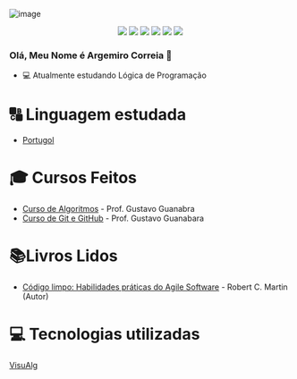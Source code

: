 ![image](https://user-images.githubusercontent.com/120411469/210063345-42a654ea-d6d1-40e8-bf70-cf79849b5f24.png)

<div align="center">
   <a href="https://www.youtube.com/channel/UC5ppP6bCt-2JGMh3nTs37kQ"><img src="https://img.shields.io/badge/YouTube-FF0000?style=for-the-badge&logo=youtube&logoColor=white" target="_blank"></a>
  <a href="https://www.instagram.com/maestroargemirocorreia/" target="_blank"><img src="https://img.shields.io/badge/-Instagram-%23E4405F?style=for-the-badge&logo=instagram&logoColor=white" target="_blank"></a>
 <a href="https://discord.gg/Argemiro#3907" target="_blank"><img src="https://img.shields.io/badge/Discord-7289DA?style=for-the-badge&logo=discord&logoColor=white" target="_blank"></a> 
  <a href = "mailto:argemirocorreia40@gmail.com"><img src="https://img.shields.io/badge/-Gmail-%23333?style=for-the-badge&logo=gmail&logoColor=white" target="_blank"></a>
  <a href="https://www.linkedin.com/in/argemiro-correia-0a405226/?lipi=urn%3Ali%3Apage%3Ad_flagship3_feed%3By6JiwEANT%2FKQJOj3Vv2Q1Q%3D%3D" target="_blank"><img src="https://img.shields.io/badge/-LinkedIn-%230077B5?style=for-the-badge&logo=linkedin&logoColor=white" target="_blank"></a>
  <a href="https://twitter.com/argemirocorreia" target="_blank"><img src="https://img.shields.io/badge/Twitter-1DA1F2?style=for-the-badge&logo=twitter&logoColor=white" target="_blank"></a> 
</div>


### Olá, Meu Nome é Argemiro Correia 👋

- :computer: Atualmente estudando Lógica de Programação

# :capital_abcd: Linguagem estudada
- [Portugol](https://dashboard.snapcraft.io/site_media/appmedia/2019/12/visualg.png)<br/>

# :mortar_board: Cursos Feitos
- [Curso de Algoritmos](https://www.youtube.com/playlist?list=PLHz_AreHm4dmSj0MHol_aoNYCSGFqvfXV) - Prof. Gustavo Guanabra<br/>
- [Curso de Git e GitHub](https://www.youtube.com/playlist?list=PLHz_AreHm4dm7ZULPAmadvNhH6vk9oNZA) - Prof. Gustavo Guanabara<br/>

# :books:Livros Lidos
- [Código limpo: Habilidades práticas do Agile Software](https://amzn.to/3hWYPDH) - Robert C. Martin (Autor)<br/>

# :computer: Tecnologias utilizadas

[VisuAlg](https://visualg3.com.br/)<br/>

<!--
**ArgemiroC/ArgemiroC** is a ✨ _special_ ✨ repository because its `README.md` (this file) appears on your GitHub profile.

Here are some ideas to get you started:

- 🔭 I’m currently working on ...
- 🌱 I’m currently learning ...
- 👯 I’m looking to collaborate on ...
- 🤔 I’m looking for help with ...
- 💬 Ask me about ...
- 📫 How to reach me: ...
- 😄 Pronouns: ...
- ⚡ Fun fact: ...
-->
